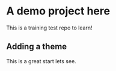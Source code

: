 # A demo project here

This is a training test repo to learn!

## Adding a theme

This is a great start lets see.
